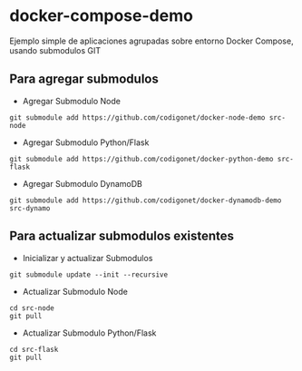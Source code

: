 # docker-compose-demo
Ejemplo simple de aplicaciones agrupadas sobre entorno Docker Compose, usando submodulos GIT

## Para agregar submodulos

- Agregar Submodulo Node
```
git submodule add https://github.com/codigonet/docker-node-demo src-node
```

- Agregar Submodulo Python/Flask
```
git submodule add https://github.com/codigonet/docker-python-demo src-flask
```

- Agregar Submodulo DynamoDB
```
git submodule add https://github.com/codigonet/docker-dynamodb-demo src-dynamo
```

## Para actualizar submodulos existentes

- Inicializar y actualizar Submodulos
```
git submodule update --init --recursive
```

- Actualizar Submodulo Node
```
cd src-node
git pull
```

- Actualizar Submodulo Python/Flask
```
cd src-flask
git pull
```
